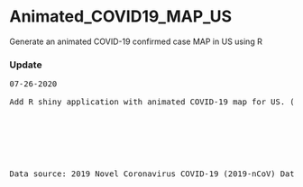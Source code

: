 
# Animated_COVID19_MAP_US
Generate an animated COVID-19 confirmed case MAP in US using R


### Update

<pre>
07-26-2020

Add R shiny application with animated COVID-19 map for US. (see app.R)







Data source: 2019 Novel Coronavirus COVID-19 (2019-nCoV) Data Repository by Johns Hopkins CSSE
